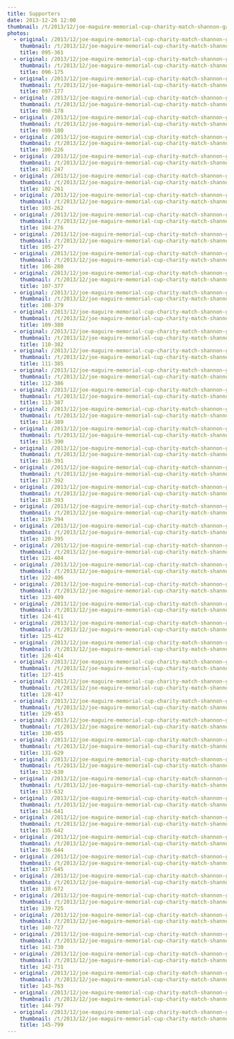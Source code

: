 ```yaml
---
title: Supporters
date: 2013-12-26 12:00
thumbnail: /t/2013/12/joe-maguire-memorial-cup-charity-match-shannon-gaels-v-belcoo/supporters/095-361.jpg
photos:
  - original: /2013/12/joe-maguire-memorial-cup-charity-match-shannon-gaels-v-belcoo/supporters/095-361.jpg
    thumbnail: /t/2013/12/joe-maguire-memorial-cup-charity-match-shannon-gaels-v-belcoo/supporters/095-361.jpg
    title: 095-361
  - original: /2013/12/joe-maguire-memorial-cup-charity-match-shannon-gaels-v-belcoo/supporters/096-175.jpg
    thumbnail: /t/2013/12/joe-maguire-memorial-cup-charity-match-shannon-gaels-v-belcoo/supporters/096-175.jpg
    title: 096-175
  - original: /2013/12/joe-maguire-memorial-cup-charity-match-shannon-gaels-v-belcoo/supporters/097-177.jpg
    thumbnail: /t/2013/12/joe-maguire-memorial-cup-charity-match-shannon-gaels-v-belcoo/supporters/097-177.jpg
    title: 097-177
  - original: /2013/12/joe-maguire-memorial-cup-charity-match-shannon-gaels-v-belcoo/supporters/098-178.jpg
    thumbnail: /t/2013/12/joe-maguire-memorial-cup-charity-match-shannon-gaels-v-belcoo/supporters/098-178.jpg
    title: 098-178
  - original: /2013/12/joe-maguire-memorial-cup-charity-match-shannon-gaels-v-belcoo/supporters/099-180.jpg
    thumbnail: /t/2013/12/joe-maguire-memorial-cup-charity-match-shannon-gaels-v-belcoo/supporters/099-180.jpg
    title: 099-180
  - original: /2013/12/joe-maguire-memorial-cup-charity-match-shannon-gaels-v-belcoo/supporters/100-226.jpg
    thumbnail: /t/2013/12/joe-maguire-memorial-cup-charity-match-shannon-gaels-v-belcoo/supporters/100-226.jpg
    title: 100-226
  - original: /2013/12/joe-maguire-memorial-cup-charity-match-shannon-gaels-v-belcoo/supporters/101-247.jpg
    thumbnail: /t/2013/12/joe-maguire-memorial-cup-charity-match-shannon-gaels-v-belcoo/supporters/101-247.jpg
    title: 101-247
  - original: /2013/12/joe-maguire-memorial-cup-charity-match-shannon-gaels-v-belcoo/supporters/102-261.jpg
    thumbnail: /t/2013/12/joe-maguire-memorial-cup-charity-match-shannon-gaels-v-belcoo/supporters/102-261.jpg
    title: 102-261
  - original: /2013/12/joe-maguire-memorial-cup-charity-match-shannon-gaels-v-belcoo/supporters/103-262.jpg
    thumbnail: /t/2013/12/joe-maguire-memorial-cup-charity-match-shannon-gaels-v-belcoo/supporters/103-262.jpg
    title: 103-262
  - original: /2013/12/joe-maguire-memorial-cup-charity-match-shannon-gaels-v-belcoo/supporters/104-276.jpg
    thumbnail: /t/2013/12/joe-maguire-memorial-cup-charity-match-shannon-gaels-v-belcoo/supporters/104-276.jpg
    title: 104-276
  - original: /2013/12/joe-maguire-memorial-cup-charity-match-shannon-gaels-v-belcoo/supporters/105-277.jpg
    thumbnail: /t/2013/12/joe-maguire-memorial-cup-charity-match-shannon-gaels-v-belcoo/supporters/105-277.jpg
    title: 105-277
  - original: /2013/12/joe-maguire-memorial-cup-charity-match-shannon-gaels-v-belcoo/supporters/106-280.jpg
    thumbnail: /t/2013/12/joe-maguire-memorial-cup-charity-match-shannon-gaels-v-belcoo/supporters/106-280.jpg
    title: 106-280
  - original: /2013/12/joe-maguire-memorial-cup-charity-match-shannon-gaels-v-belcoo/supporters/107-377.jpg
    thumbnail: /t/2013/12/joe-maguire-memorial-cup-charity-match-shannon-gaels-v-belcoo/supporters/107-377.jpg
    title: 107-377
  - original: /2013/12/joe-maguire-memorial-cup-charity-match-shannon-gaels-v-belcoo/supporters/108-379.jpg
    thumbnail: /t/2013/12/joe-maguire-memorial-cup-charity-match-shannon-gaels-v-belcoo/supporters/108-379.jpg
    title: 108-379
  - original: /2013/12/joe-maguire-memorial-cup-charity-match-shannon-gaels-v-belcoo/supporters/109-380.jpg
    thumbnail: /t/2013/12/joe-maguire-memorial-cup-charity-match-shannon-gaels-v-belcoo/supporters/109-380.jpg
    title: 109-380
  - original: /2013/12/joe-maguire-memorial-cup-charity-match-shannon-gaels-v-belcoo/supporters/110-382.jpg
    thumbnail: /t/2013/12/joe-maguire-memorial-cup-charity-match-shannon-gaels-v-belcoo/supporters/110-382.jpg
    title: 110-382
  - original: /2013/12/joe-maguire-memorial-cup-charity-match-shannon-gaels-v-belcoo/supporters/111-385.jpg
    thumbnail: /t/2013/12/joe-maguire-memorial-cup-charity-match-shannon-gaels-v-belcoo/supporters/111-385.jpg
    title: 111-385
  - original: /2013/12/joe-maguire-memorial-cup-charity-match-shannon-gaels-v-belcoo/supporters/112-386.jpg
    thumbnail: /t/2013/12/joe-maguire-memorial-cup-charity-match-shannon-gaels-v-belcoo/supporters/112-386.jpg
    title: 112-386
  - original: /2013/12/joe-maguire-memorial-cup-charity-match-shannon-gaels-v-belcoo/supporters/113-387.jpg
    thumbnail: /t/2013/12/joe-maguire-memorial-cup-charity-match-shannon-gaels-v-belcoo/supporters/113-387.jpg
    title: 113-387
  - original: /2013/12/joe-maguire-memorial-cup-charity-match-shannon-gaels-v-belcoo/supporters/114-389.jpg
    thumbnail: /t/2013/12/joe-maguire-memorial-cup-charity-match-shannon-gaels-v-belcoo/supporters/114-389.jpg
    title: 114-389
  - original: /2013/12/joe-maguire-memorial-cup-charity-match-shannon-gaels-v-belcoo/supporters/115-390.jpg
    thumbnail: /t/2013/12/joe-maguire-memorial-cup-charity-match-shannon-gaels-v-belcoo/supporters/115-390.jpg
    title: 115-390
  - original: /2013/12/joe-maguire-memorial-cup-charity-match-shannon-gaels-v-belcoo/supporters/116-391.jpg
    thumbnail: /t/2013/12/joe-maguire-memorial-cup-charity-match-shannon-gaels-v-belcoo/supporters/116-391.jpg
    title: 116-391
  - original: /2013/12/joe-maguire-memorial-cup-charity-match-shannon-gaels-v-belcoo/supporters/117-392.jpg
    thumbnail: /t/2013/12/joe-maguire-memorial-cup-charity-match-shannon-gaels-v-belcoo/supporters/117-392.jpg
    title: 117-392
  - original: /2013/12/joe-maguire-memorial-cup-charity-match-shannon-gaels-v-belcoo/supporters/118-393.jpg
    thumbnail: /t/2013/12/joe-maguire-memorial-cup-charity-match-shannon-gaels-v-belcoo/supporters/118-393.jpg
    title: 118-393
  - original: /2013/12/joe-maguire-memorial-cup-charity-match-shannon-gaels-v-belcoo/supporters/119-394.jpg
    thumbnail: /t/2013/12/joe-maguire-memorial-cup-charity-match-shannon-gaels-v-belcoo/supporters/119-394.jpg
    title: 119-394
  - original: /2013/12/joe-maguire-memorial-cup-charity-match-shannon-gaels-v-belcoo/supporters/120-395.jpg
    thumbnail: /t/2013/12/joe-maguire-memorial-cup-charity-match-shannon-gaels-v-belcoo/supporters/120-395.jpg
    title: 120-395
  - original: /2013/12/joe-maguire-memorial-cup-charity-match-shannon-gaels-v-belcoo/supporters/121-404.jpg
    thumbnail: /t/2013/12/joe-maguire-memorial-cup-charity-match-shannon-gaels-v-belcoo/supporters/121-404.jpg
    title: 121-404
  - original: /2013/12/joe-maguire-memorial-cup-charity-match-shannon-gaels-v-belcoo/supporters/122-406.jpg
    thumbnail: /t/2013/12/joe-maguire-memorial-cup-charity-match-shannon-gaels-v-belcoo/supporters/122-406.jpg
    title: 122-406
  - original: /2013/12/joe-maguire-memorial-cup-charity-match-shannon-gaels-v-belcoo/supporters/123-409.jpg
    thumbnail: /t/2013/12/joe-maguire-memorial-cup-charity-match-shannon-gaels-v-belcoo/supporters/123-409.jpg
    title: 123-409
  - original: /2013/12/joe-maguire-memorial-cup-charity-match-shannon-gaels-v-belcoo/supporters/124-411.jpg
    thumbnail: /t/2013/12/joe-maguire-memorial-cup-charity-match-shannon-gaels-v-belcoo/supporters/124-411.jpg
    title: 124-411
  - original: /2013/12/joe-maguire-memorial-cup-charity-match-shannon-gaels-v-belcoo/supporters/125-412.jpg
    thumbnail: /t/2013/12/joe-maguire-memorial-cup-charity-match-shannon-gaels-v-belcoo/supporters/125-412.jpg
    title: 125-412
  - original: /2013/12/joe-maguire-memorial-cup-charity-match-shannon-gaels-v-belcoo/supporters/126-414.jpg
    thumbnail: /t/2013/12/joe-maguire-memorial-cup-charity-match-shannon-gaels-v-belcoo/supporters/126-414.jpg
    title: 126-414
  - original: /2013/12/joe-maguire-memorial-cup-charity-match-shannon-gaels-v-belcoo/supporters/127-415.jpg
    thumbnail: /t/2013/12/joe-maguire-memorial-cup-charity-match-shannon-gaels-v-belcoo/supporters/127-415.jpg
    title: 127-415
  - original: /2013/12/joe-maguire-memorial-cup-charity-match-shannon-gaels-v-belcoo/supporters/128-417.jpg
    thumbnail: /t/2013/12/joe-maguire-memorial-cup-charity-match-shannon-gaels-v-belcoo/supporters/128-417.jpg
    title: 128-417
  - original: /2013/12/joe-maguire-memorial-cup-charity-match-shannon-gaels-v-belcoo/supporters/129-453.jpg
    thumbnail: /t/2013/12/joe-maguire-memorial-cup-charity-match-shannon-gaels-v-belcoo/supporters/129-453.jpg
    title: 129-453
  - original: /2013/12/joe-maguire-memorial-cup-charity-match-shannon-gaels-v-belcoo/supporters/130-455.jpg
    thumbnail: /t/2013/12/joe-maguire-memorial-cup-charity-match-shannon-gaels-v-belcoo/supporters/130-455.jpg
    title: 130-455
  - original: /2013/12/joe-maguire-memorial-cup-charity-match-shannon-gaels-v-belcoo/supporters/131-629.jpg
    thumbnail: /t/2013/12/joe-maguire-memorial-cup-charity-match-shannon-gaels-v-belcoo/supporters/131-629.jpg
    title: 131-629
  - original: /2013/12/joe-maguire-memorial-cup-charity-match-shannon-gaels-v-belcoo/supporters/132-630.jpg
    thumbnail: /t/2013/12/joe-maguire-memorial-cup-charity-match-shannon-gaels-v-belcoo/supporters/132-630.jpg
    title: 132-630
  - original: /2013/12/joe-maguire-memorial-cup-charity-match-shannon-gaels-v-belcoo/supporters/133-632.jpg
    thumbnail: /t/2013/12/joe-maguire-memorial-cup-charity-match-shannon-gaels-v-belcoo/supporters/133-632.jpg
    title: 133-632
  - original: /2013/12/joe-maguire-memorial-cup-charity-match-shannon-gaels-v-belcoo/supporters/134-641.jpg
    thumbnail: /t/2013/12/joe-maguire-memorial-cup-charity-match-shannon-gaels-v-belcoo/supporters/134-641.jpg
    title: 134-641
  - original: /2013/12/joe-maguire-memorial-cup-charity-match-shannon-gaels-v-belcoo/supporters/135-642.jpg
    thumbnail: /t/2013/12/joe-maguire-memorial-cup-charity-match-shannon-gaels-v-belcoo/supporters/135-642.jpg
    title: 135-642
  - original: /2013/12/joe-maguire-memorial-cup-charity-match-shannon-gaels-v-belcoo/supporters/136-644.jpg
    thumbnail: /t/2013/12/joe-maguire-memorial-cup-charity-match-shannon-gaels-v-belcoo/supporters/136-644.jpg
    title: 136-644
  - original: /2013/12/joe-maguire-memorial-cup-charity-match-shannon-gaels-v-belcoo/supporters/137-645.jpg
    thumbnail: /t/2013/12/joe-maguire-memorial-cup-charity-match-shannon-gaels-v-belcoo/supporters/137-645.jpg
    title: 137-645
  - original: /2013/12/joe-maguire-memorial-cup-charity-match-shannon-gaels-v-belcoo/supporters/138-672.jpg
    thumbnail: /t/2013/12/joe-maguire-memorial-cup-charity-match-shannon-gaels-v-belcoo/supporters/138-672.jpg
    title: 138-672
  - original: /2013/12/joe-maguire-memorial-cup-charity-match-shannon-gaels-v-belcoo/supporters/139-725.jpg
    thumbnail: /t/2013/12/joe-maguire-memorial-cup-charity-match-shannon-gaels-v-belcoo/supporters/139-725.jpg
    title: 139-725
  - original: /2013/12/joe-maguire-memorial-cup-charity-match-shannon-gaels-v-belcoo/supporters/140-727.jpg
    thumbnail: /t/2013/12/joe-maguire-memorial-cup-charity-match-shannon-gaels-v-belcoo/supporters/140-727.jpg
    title: 140-727
  - original: /2013/12/joe-maguire-memorial-cup-charity-match-shannon-gaels-v-belcoo/supporters/141-730.jpg
    thumbnail: /t/2013/12/joe-maguire-memorial-cup-charity-match-shannon-gaels-v-belcoo/supporters/141-730.jpg
    title: 141-730
  - original: /2013/12/joe-maguire-memorial-cup-charity-match-shannon-gaels-v-belcoo/supporters/142-731.jpg
    thumbnail: /t/2013/12/joe-maguire-memorial-cup-charity-match-shannon-gaels-v-belcoo/supporters/142-731.jpg
    title: 142-731
  - original: /2013/12/joe-maguire-memorial-cup-charity-match-shannon-gaels-v-belcoo/supporters/143-763.jpg
    thumbnail: /t/2013/12/joe-maguire-memorial-cup-charity-match-shannon-gaels-v-belcoo/supporters/143-763.jpg
    title: 143-763
  - original: /2013/12/joe-maguire-memorial-cup-charity-match-shannon-gaels-v-belcoo/supporters/144-797.jpg
    thumbnail: /t/2013/12/joe-maguire-memorial-cup-charity-match-shannon-gaels-v-belcoo/supporters/144-797.jpg
    title: 144-797
  - original: /2013/12/joe-maguire-memorial-cup-charity-match-shannon-gaels-v-belcoo/supporters/145-799.jpg
    thumbnail: /t/2013/12/joe-maguire-memorial-cup-charity-match-shannon-gaels-v-belcoo/supporters/145-799.jpg
    title: 145-799
---
```

